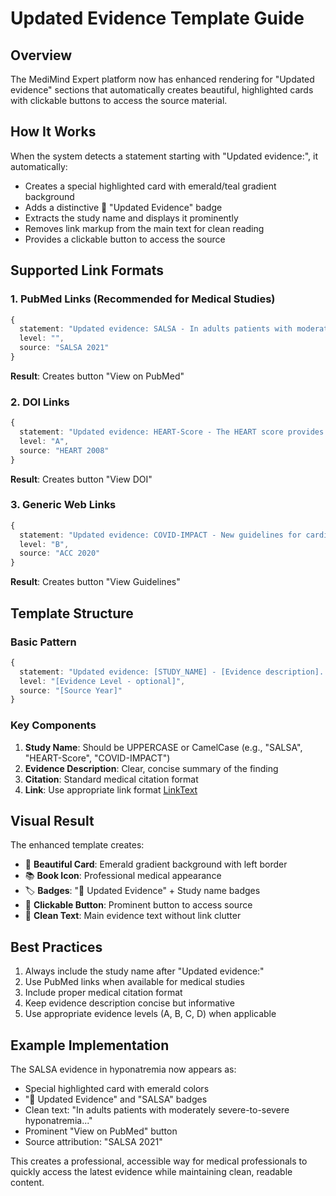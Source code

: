 # Updated Evidence Template Guide

## Overview
The MediMind Expert platform now has enhanced rendering for "Updated evidence" sections that automatically creates beautiful, highlighted cards with clickable buttons to access the source material.

## How It Works
When the system detects a statement starting with "Updated evidence:", it automatically:
- Creates a special highlighted card with emerald/teal gradient background
- Adds a distinctive 🔬 "Updated Evidence" badge
- Extracts the study name and displays it prominently
- Removes link markup from the main text for clean reading
- Provides a clickable button to access the source

## Supported Link Formats

### 1. PubMed Links (Recommended for Medical Studies)
```typescript
{
  statement: "Updated evidence: SALSA - In adults patients with moderately severe-to-severe hyponatremia and glucose-corrected serum sodium levels ≤ 125 mmol/L, rapid intermittent bolus was not superior to slow continuous infusion with respect to incidence of overcorrection. (Seon Ha Baek et al. JAMA Intern Med. 2021 Jan 1. [PubMed](https://pubmed.ncbi.nlm.nih.gov/33104189/))",
  level: "",
  source: "SALSA 2021"
}
```
**Result**: Creates button "View on PubMed"

### 2. DOI Links
```typescript
{
  statement: "Updated evidence: HEART-Score - The HEART score provides superior risk stratification compared to traditional approaches. [DOI](https://doi.org/10.1016/j.annemergmed.2008.05.003)",
  level: "A",
  source: "HEART 2008"
}
```
**Result**: Creates button "View DOI"

### 3. Generic Web Links
```typescript
{
  statement: "Updated evidence: COVID-IMPACT - New guidelines for cardiac management during pandemic. [Guidelines](https://www.acc.org/latest-in-cardiology/articles/2020/03/17/08/59/hfsa-acc-aha-statement-addresses-concerns-re-using-raas-antagonists-in-covid-19)",
  level: "B",
  source: "ACC 2020"
}
```
**Result**: Creates button "View Guidelines"

## Template Structure

### Basic Pattern
```typescript
{
  statement: "Updated evidence: [STUDY_NAME] - [Evidence description]. ([Authors]. [Journal]. [Date]. [Link])",
  level: "[Evidence Level - optional]",
  source: "[Source Year]"
}
```

### Key Components
1. **Study Name**: Should be UPPERCASE or CamelCase (e.g., "SALSA", "HEART-Score", "COVID-IMPACT")
2. **Evidence Description**: Clear, concise summary of the finding
3. **Citation**: Standard medical citation format
4. **Link**: Use appropriate link format [LinkText](URL)

## Visual Result
The enhanced template creates:
- 🎨 **Beautiful Card**: Emerald gradient background with left border
- 📚 **Book Icon**: Professional medical appearance
- 🏷️ **Badges**: "🔬 Updated Evidence" + Study name badges
- 🔗 **Clickable Button**: Prominent button to access source
- 📖 **Clean Text**: Main evidence text without link clutter

## Best Practices
1. Always include the study name after "Updated evidence:"
2. Use PubMed links when available for medical studies
3. Include proper medical citation format
4. Keep evidence description concise but informative
5. Use appropriate evidence levels (A, B, C, D) when applicable

## Example Implementation
The SALSA evidence in hyponatremia now appears as:
- Special highlighted card with emerald colors
- "🔬 Updated Evidence" and "SALSA" badges
- Clean text: "In adults patients with moderately severe-to-severe hyponatremia..."
- Prominent "View on PubMed" button
- Source attribution: "SALSA 2021"

This creates a professional, accessible way for medical professionals to quickly access the latest evidence while maintaining clean, readable content. 
